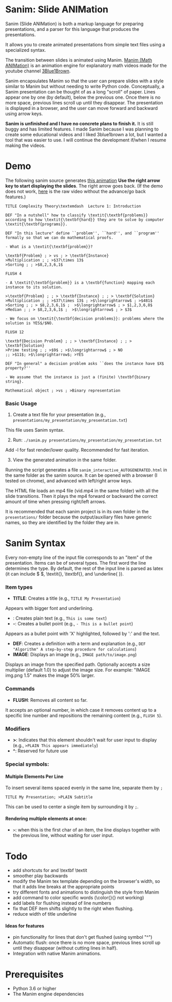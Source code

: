 # Sanim: Slide ANIMation

Sanim (Slide ANIMation) is both a markup language for preparing presentations, and a parser for this language that produces the presentations.

It allows you to create animated presentations from simple text files using a specialized syntax.

The transition between slides is animated using Manim. [Manim (Math ANIMation)](https://github.com/3b1b/manim) is an animation engine for explanatory math videos made for the youtube channel [3Blue1Brown](https://www.youtube.com/c/3blue1brown).

Sanim encapsulates Manim so that the user can prepare slides with a style similar to Manim but without needing to write Python code. Conceptually, a Sanim presentation can be thought of as a long "scroll" of paper. Lines appear one by one (by default), below the previous one. Once there is no more space, previous lines scroll up until they disappear.
The presentation is displayed in a browser, and the user can move forward and backward using arrow keys.

**Sanim is unfinished and I have no concrete plans to finish it.** It is still buggy and has limited features. I made Sanim because I was planning to create some educational videos and I liked 3blue1brown a lot, but I wanted a tool that was easier to use. I will continue the development if/when I resume making the videos.

# Demo

The following sanim source generates [this animation](http://nmamano.com/sanim/index.html) **Use the right arrow key to start displaying the slides**. The right arrow goes back. (If the demo does not work, [here](demo.mp4) is the raw video without the advance/go back features.)

```
TITLE Complexity Theory\textemdash  Lecture 1: Introduction

DEF "In a nutshell" how to classify \textit{\textbf{problems}} according to how \textit{\textbf{hard}} they are to solve by computer \textit{\textbf{programs}}.

DEF "In this lecture" define ``problem'', ``hard'', and ``program'' formally so that we can do mathematical proofs.

- What is a \textit{\textbf{problem}}?

\textbf{Problem} ; > vs ; > \textbf{Instance}
>Multiplication ; ; >$37\times 13$
>Sorting ; ; >$8,2,3,6,1$

FLUSH 4

- A \textit{\textbf{problem}} is a \textbf{function} mapping each instance to its solution.

>\textbf{Problem} ; ; > \textbf{Instance} ; ; > \textbf{Solution}
>Multiplication ; ; >$37\times 13$ ; >$\longrightarrow$ ; >$481$
>Sorting ; ; > $8,2,3,6,1$ ;  >$\longrightarrow$ ; > $1,2,3,6,8$
>Median ; ; > $8,2,3,6,1$ ;  >$\longrightarrow$ ; > $3$

- We focus on \textit{\textbf{decision problems}}: problems where the solution is YES$/$NO.

FLUSH 12

\textbf{Decision Problem} ; ; > \textbf{Instance} ; ; > \textbf{Solution}
>Prime testing ; ; >$9$ ; >$\longrightarrow$ ; > NO
;; >$11$; >$\longrightarrow$; >YES

DEF "In general" a decision problem asks ``does the instance have $X$ property?''

- We assume that the instance is just a (finite) \textbf{binary string}.

Mathematical object ; >vs ; >Binary representation
```

### Basic Usage

1. Create a text file for your presentation (e.g., `presentations/my_presentation/my_presentation.txt`)

This file uses Sanim syntax.

2. Run: `./sanim.py presentations/my_presentation/my_presentation.txt`

Add -l for fast render/lower quality. Recommended for fast iteration.

3. View the generated animation in the same folder.

Running the script generates a file `sanim_interactive_AUTOGENERATED.html` in the same folder as the sanim source. It can be opened with a browser (I tested on chrome), and advanced with left/right arrow keys.

The HTML file loads an mp4 file (vid.mp4 in the same folder) with all the slide transitions. Then it plays the mp4 forward or backward the correct amount of time when pressing right/left arrows.

It is recommended that each sanim project is in its own folder in the `presentations/` folder because the output/auxiliary files have generic names, so they are identified by the folder they are in.

# Sanim Syntax

Every non-empty line of the input file corresponds to an "item" of the presentation.
Items can be of several types. The first word the line determines the type. By default, the rest of the input line is parsed as latex (it can include $ $, \textit{}, \textbf{}, and \underline{ }).

### Item types

- **TITLE**: Creates a title (e.g., `TITLE My Presentation`)

Appears with bigger font and underlining.

- **<nothing>**: Creates plain text (e.g., `This is some text`)
- **-**: Creates a bullet point (e.g., `- This is a bullet point`)

Appears as a bullet point with 'X' highlighted, followed by ':' and the text.

- **DEF**: Creates a definition with a term and explanation (e.g., `DEF "Algorithm" A step-by-step procedure for calculations`)
- **IMAGE**: Displays an image (e.g., `IMAGE path/to/image.png`)

Displays an image from the specified path. Optionally accepts a size multiplier (default 1.0) to adjust the image size. For example: "IMAGE img.png 1.5" makes the image 50% larger.

### Commands

- **FLUSH**: Removes all content so far.

It accepts an optional number, in which case it removes content up to a specific line number and repositions the remaining content (e.g., `FLUSH 5`).

### Modifiers

- **>**: Indicates that this element shouldn't wait for user input to display (e.g., `>PLAIN This appears immediately`)
- **^**: Reserved for future use

### Special symbols:

#### Multiple Elements Per Line

To insert several items spaced evenly in the same line, separate them by `;`

```
TITLE My Presentation; >PLAIN Subtitle
```

This can be used to center a single item by surrounding it by `;`.

#### Rendering multiple elements at once:

- `>`: when this is the first char of an item, the line displays together with the previous line, without waiting for user input.

# Todo

- add shortcuts for and \textbf \textit
- smoother play backwards
- modify the Manim tex template depending on the browser's width, so that it adds line breaks at the appropriate points
- try different fonts and animations to distinguish the style from Manim
- add command to color specific words (\color{}{} not working)
- add labels for flushing instead of line numbers
- fix that DEF item shifts slightly to the right when flushing.
- reduce width of title underline

#### Ideas for features

- pin functionality for lines that don't get flushed (using symbol "^")
- Automatic flush: once there is no more space, previous lines scroll up until they disappear (without cutting lines in half).
- Integration with native Manim animations.

# Prerequisites

- Python 3.6 or higher
- The Manim engine dependencies
